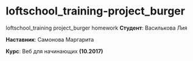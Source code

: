 # loftschool_training-project_burger
loftschool_training project_burger homework
**Студент**: Василькова Лия

**Наставник**: Самонова Маргарита

**Курс**: Веб для начинающих **(10.2017)**

